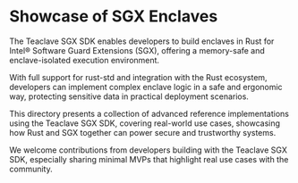 # Showcase of SGX Enclaves

The Teaclave SGX SDK enables developers to build enclaves in Rust for 
Intel® Software Guard Extensions (SGX), offering a memory-safe and 
enclave-isolated execution environment. 

With full support for rust-std and integration with the Rust ecosystem, 
developers can implement complex enclave logic in a safe and ergonomic way, 
protecting sensitive data in practical deployment scenarios.

This directory presents a collection of advanced reference implementations 
using the Teaclave SGX SDK, covering real-world use cases, showcasing how 
Rust and SGX together can power secure and trustworthy systems.

We welcome contributions from developers building with the Teaclave SGX 
SDK, especially sharing minimal MVPs that highlight real use cases with the 
community.
